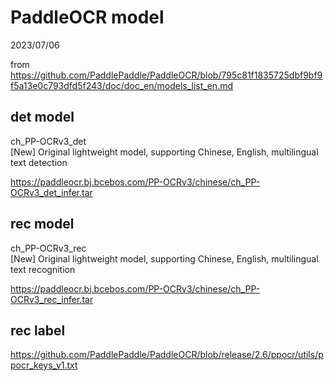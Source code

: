 # PaddleOCR model

2023/07/06

from <https://github.com/PaddlePaddle/PaddleOCR/blob/795c81f1835725dbf9bf9f5a13e0c793dfd5f243/doc/doc_en/models_list_en.md>

## det model

ch_PP-OCRv3_det  
[New] Original lightweight model, supporting Chinese, English, multilingual text detection

<https://paddleocr.bj.bcebos.com/PP-OCRv3/chinese/ch_PP-OCRv3_det_infer.tar>

## rec model

ch_PP-OCRv3_rec  
[New] Original lightweight model, supporting Chinese, English, multilingual text recognition

<https://paddleocr.bj.bcebos.com/PP-OCRv3/chinese/ch_PP-OCRv3_rec_infer.tar>

## rec label

<https://github.com/PaddlePaddle/PaddleOCR/blob/release/2.6/ppocr/utils/ppocr_keys_v1.txt>
